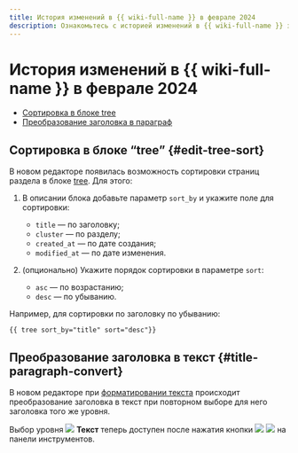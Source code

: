 ```yaml
---
title: История изменений в {{ wiki-full-name }} в феврале 2024
description: Ознакомьтесь с историей изменений в {{ wiki-full-name }} за февраль 2024.
---
```


# История изменений в {{ wiki-full-name }} в феврале 2024

* [Сортировка в блоке tree](#edit-tree-sort)
* [Преобразование заголовка в параграф](#title-paragraph-convert)

## Сортировка в блоке <q>tree</q> {#edit-tree-sort}

В новом редакторе появилась возможность сортировки страниц раздела в блоке [tree](../actions/page-lists.md#tree). Для этого:

1. В описании блока добавьте параметр `sort_by` и укажите поле для сортировки:

   * `title` — по заголовку;
   * `cluster` — по разделу;
   * `created_at` — по дате создания;
   * `modified_at` — по дате изменения.

1. (опционально) Укажите порядок сортировки в параметре `sort`:

   * `asc` — по возрастанию;
   * `desc` — по убыванию.

Например, для сортировки по заголовку по убыванию:

```text
{{ tree sort_by="title" sort="desc"}}
```

## Преобразование заголовка в текст {#title-paragraph-convert}

В новом редакторе при [форматировании текста](../wysiwyg/text-format.md#format-wysiwyg) происходит преобразование заголовка в текст при повторном выборе для него заголовка того же уровня.

Выбор уровня ![](../../_assets/console-icons/text.svg) **Текст** теперь доступен после нажатия кнопки ![](../../_assets/console-icons/heading.svg) ![](../../_assets/console-icons/chevron-down.svg) на панели инструментов.